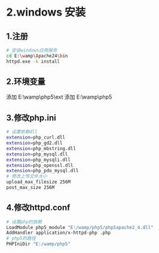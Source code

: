 # 2.windows 安装

## 1.注册

```bash
# 安装windows应用服务
cd E:\wamp\Apache24\bin
httpd.exe -k install
```

## 2.环境变量

添加 E:\wamp\php5\ext
添加 E:\wamp\php5

## 3.修改php.ini

```bash
# 设置依赖dll
extension=php_curl.dll
extension=php_gd2.dll
extension=php_mbstring.dll
extension=php_mysql.dll
extension=php_mysqli.dll
extension=php_openssl.dll
extension=php_pdo_mysql.dll
# 修改上传文件大小
upload_max_filesize 256M
post_max_size 256M
```

## 4.修改httpd.conf

```bash
# 设置php的依赖
LoadModule php5_module "E:/wamp/php5/php5apache2_4.dll" 
AddHandler application/x-httpd-php .php 
# php5的路径
PHPIniDir "E:/wamp/php5"
```
